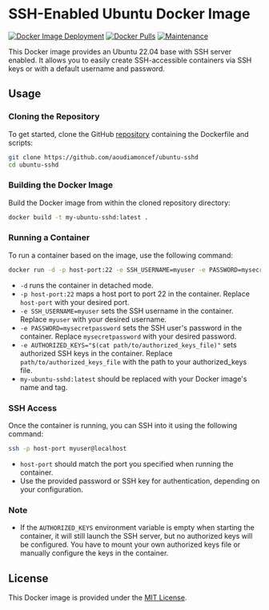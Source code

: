 # SSH-Enabled Ubuntu Docker Image

[![Docker Image Deployment](https://github.com/aoudiamoncef/ubuntu-sshd/actions/workflows/ci_cd.yml/badge.svg)](https://github.com/aoudiamoncef/ubuntu-sshd/actions/workflows/ci_cd.yml)
[![Docker Pulls](https://img.shields.io/docker/pulls/aoudiamoncef/ubuntu-sshd.svg)](https://hub.docker.com/r/aoudiamoncef/ubuntu-sshd)
[![Maintenance](https://img.shields.io/badge/Maintained-Yes-green.svg)](https://github.com/aoudiamoncef/ubuntu-sshd)

This Docker image provides an Ubuntu 22.04 base with SSH server enabled. It allows you to easily create SSH-accessible containers via SSH keys or with a default username and password.

## Usage

### Cloning the Repository

To get started, clone the GitHub  [repository](https://github.com/aoudiamoncef/ubuntu-sshd) containing the Dockerfile and scripts:

```bash
git clone https://github.com/aoudiamoncef/ubuntu-sshd
cd ubuntu-sshd
```

### Building the Docker Image

Build the Docker image from within the cloned repository directory:

```bash
docker build -t my-ubuntu-sshd:latest .
```

### Running a Container

To run a container based on the image, use the following command:

```bash
docker run -d -p host-port:22 -e SSH_USERNAME=myuser -e PASSWORD=mysecretpassword -e AUTHORIZED_KEYS="$(cat path/to/authorized_keys_file)" my-ubuntu-sshd:latest
```

- `-d` runs the container in detached mode.
- `-p host-port:22` maps a host port to port 22 in the container. Replace `host-port` with your desired port.
- `-e SSH_USERNAME=myuser` sets the SSH username in the container. Replace `myuser` with your desired username.
- `-e PASSWORD=mysecretpassword` sets the SSH user's password in the container. Replace `mysecretpassword` with your desired password.
- `-e AUTHORIZED_KEYS="$(cat path/to/authorized_keys_file)"` sets authorized SSH keys in the container. Replace `path/to/authorized_keys_file` with the path to your authorized_keys file.
- `my-ubuntu-sshd:latest` should be replaced with your Docker image's name and tag.

### SSH Access

Once the container is running, you can SSH into it using the following command:

```bash
ssh -p host-port myuser@localhost
```

- `host-port` should match the port you specified when running the container.
- Use the provided password or SSH key for authentication, depending on your configuration.

### Note

- If the `AUTHORIZED_KEYS` environment variable is empty when starting the container, it will still launch the SSH server, but no authorized keys will be configured. You have to mount your own authorized keys file or manually configure the keys in the container.

## License

This Docker image is provided under the [MIT License](LICENSE).
